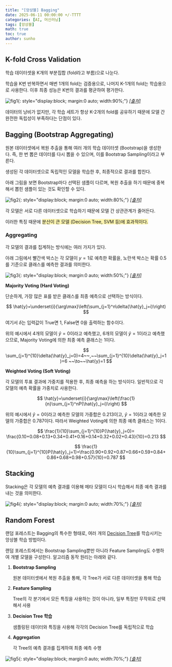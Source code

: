 ```yaml
---
title: "[앙상블] Bagging"
date: 2025-06-11 00:00:00 +/-TTTT
categories: [AI, 머신러닝]
tags: [앙상블]
math: true
toc: true
author: sunho
---
```


## K-fold Cross Validation

학습 데이터셋을 K개의 부분집합 (fold라고 부름)으로 나눈다.

학습을 K번 반복하면서 매번 1개의 fold는 검증용으로, 나머지 K-1개의 fold는 학습용으로 사용한다. 이후 최종 성능은 K번의 결과를 평균하여 평가한다.

![fig1](ml/11-1.png){: style="display:block; margin:0 auto; width:90%;"}
_[[출처]](https://towardsdatascience.com/how-to-cross-validation-with-time-series-data-9802a06272c6/)_

데이터의 낭비가 없지만, 각 학습 세트가 항상 K-2개의 fold를 공유하기 때문에 모델 간 완전한 독립성이 부족하다는 단점이 있다.

## Bagging (Bootstrap Aggregating)

원본 데이터셋에서 복원 추출을 통해 여러 개의 학습 데이터셋 (Bootstrap)을 생성한다.
즉, 한 번 뽑은 데이터를 다시 뽑을 수 있으며, 이를 Bootstrap Sampling이라고 부른다.

생성된 각 데이터셋으로 독립적인 모델을 학습한 후, 최종적으로 결과를 합친다.

아래 그림을 보면 Bootstrap마다 선택된 샘플이 다르며, 복원 추출을 하기 때문에 중복해서 뽑힌 샘플이 있는 것도 확인할 수 있다.

![fig2](ml/11-2.png){: style="display:block; margin:0 auto; width:80%;"}
_[[출처]](https://github.com/pilsung-kang/Business-Analytics-IME654-/blob/master/04%20Ensemble%20Learning/04-3_Ensemble%20Learning_Bagging.pdf)_

각 모델은 서로 다른 데이터셋으로 학습하기 때문에 모델 간 상관관계가 줄어든다.

이러한 특징 때문에 <span style="background-color:#fff5b1">분산이 큰 모델 (Decision Tree, SVM 등)에 효과적이다.</span>

### Aggregating

각 모델의 결과를 집계하는 방식에는 여러 가지가 있다.

아래 그림에서 빨간색 박스는 각 모델이 $y=1$로 예측한 확률을, 노란색 박스는 확률 $0.5$를 기준으로 클래스를 예측한 결과를 의미한다.

![fig3](ml/11-3.png){: style="display:block; margin:0 auto; width:50%;"}
_[[출처]](https://github.com/pilsung-kang/Business-Analytics-IME654-/blob/master/04%20Ensemble%20Learning/04-3_Ensemble%20Learning_Bagging.pdf)_

**Majority Voting (Hard Voting)**

단순하게, 가장 많은 표를 받은 클래스를 최종 예측으로 선택하는 방식이다.

$$
\hat{y}=\underset{i}{\arg\max}\left(\sum_{j=1}^n\delta(\hat{y}_j=i)\right)
$$

여기서 $\delta$는 입력값이 True면 1, False면 0을 출력하는 함수이다.

위의 예시에서 4개의 모델이 $\hat{y}=0$이라고 예측했고, 6개의 모델이 $\hat{y}=1$이라고 예측했으므로, Majority Voting에 의한 최종 예측 클래스는 $1$이다.

$$
\sum_{j=1}^{10}\delta(\hat{y}_j=0)=4~~,~~\sum_{j=1}^{10}\delta(\hat{y}_j=1)=6
~~\to~~\hat{y}=1
$$

**Weighted Voting (Soft Voting)**

각 모델의 투표 결과에 가중치를 적용한 후, 최종 예측을 하는 방식이다. 일반적으로 각 모델의 예측 확률을 가중치로 사용한다.

$$
\hat{y}=\underset{i}{\arg\max}\left(\frac{1}{n}\sum_{j=1}^nP(\hat{y}_j=i)\right)
$$

위의 예시에서 $\hat{y}=0$이라고 예측한 모델의 가중합은 $0.213$이고, $\hat{y}=1$이라고 예측한 모델의 가중합은 $0.787$이다. 따라서 Weighted Voting에 의한 최종 예측 클래스는 $1$이다.

$$
\frac{1}{10}\sum_{j=1}^{10}P(\hat{y}_j=0)=
\frac{0.10+0.08+0.13+0.34+0.41+0.16+0.14+0.32+0.02+0.43}{10}=0.213
$$

$$
\frac{1}{10}\sum_{j=1}^{10}P(\hat{y}_j=1)=\frac{0.90+0.92+0.87+0.66+0.59+0.84+0.86+0.68+0.98+0.57}{10}=0.787
$$

## Stacking

Stacking은 각 모델의 예측 결과를 이용해 메타 모델이 다시 학습해서 최종 예측 결과를 내는 것을 의미한다.

![fig4](ml/11-4.png){: style="display:block; margin:0 auto; width:70%;"}
_[[출처]](https://medium.com/data-and-beyond/stacking-ensemble-technique-in-ml-6d0a98a12607)_

## Random Forest

랜덤 포레스트는 Bagging의 특수한 형태로, 여러 개의 [Decision Tree](https://suniverse77.github.io/posts/DT/)를 학습시키는 앙상블 학습 방법이다.

랜덤 포레스트에서는 Bootstrap Sampling뿐만 아니라 Feature Sampling도 수행하여 개별 모델을 구성한다. 알고리즘 동작 원리는 아래와 같다.

1. **Bootstrap Sampling**

    원본 데이터셋에서 복원 추출을 통해, 각 Tree가 서로 다른 데이터셋을 통해 학습
2. **Feature Sampling**

    Tree의 각 분기에서 모든 특징을 사용하는 것이 아니라, 일부 특징만 무작위로 선택해서 사용
3. **Decision Tree 학습**

    샘플링된 데이터와 특징을 사용해 각각의 Decision Tree를 독립적으로 학습
4. **Aggregation**

    각 Tree의 예측 결과를 집계하여 최종 예측 수행

![fig5](ml/11-5.png){: style="display:block; margin:0 auto; width:70%;"}
_[[출처]](https://onceadayedu.tistory.com/107)_
